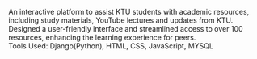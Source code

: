An interactive platform to assist KTU students with academic resources, including study materials, YouTube lectures and updates from KTU. 
Designed a user-friendly interface and streamlined access to over 100 resources, enhancing the learning experience for peers. 
<br>
Tools Used: Django(Python), HTML, CSS, JavaScript, MYSQL
